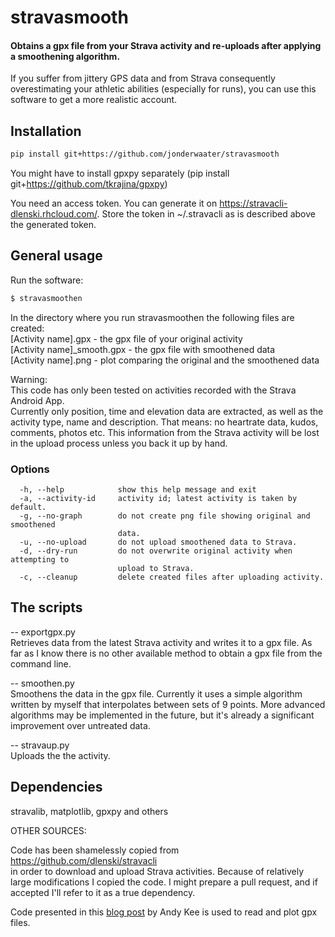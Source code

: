 # stravasmooth

#### Obtains a gpx file from your Strava activity and re-uploads after applying a smoothening algorithm.

If you suffer from jittery GPS data and from Strava consequently overestimating your athletic abilities (especially for runs), you can use this software to get a more realistic account.

## Installation

````bash
pip install git+https://github.com/jonderwaater/stravasmooth  
````
You might have to install gpxpy separately (pip install git+https://github.com/tkrajina/gpxpy)

You need an access token. You can generate it on https://stravacli-dlenski.rhcloud.com/. Store the token in ~/.stravacli as is described above the generated token.

## General usage
Run the software:
````bash
$ stravasmoothen
````
In the directory where you run stravasmoothen the following files are created:  
[Activity name].gpx           - the gpx file of your original activity  
[Activity name]_smooth.gpx    - the gpx file with smoothened data  
[Activity name].png           - plot comparing the original and the smoothened data  

Warning:  
This code has only been tested on activities recorded with the Strava Android App.  
Currently only position, time and elevation data are extracted, as well as the activity type, name and description.
That means: no heartrate data, kudos, comments, photos etc. This information from the Strava activity will be lost in the upload process unless you back it up by hand.

### Options
```
  -h, --help            show this help message and exit
  -a, --activity-id     activity id; latest activity is taken by default.
  -g, --no-graph        do not create png file showing original and smoothened
                        data.
  -u, --no-upload       do not upload smoothened data to Strava.
  -d, --dry-run         do not overwrite original activity when attempting to
                        upload to Strava.
  -c, --cleanup         delete created files after uploading activity.

```

## The scripts

-- exportgpx.py  
Retrieves data from the latest Strava activity and writes it to a gpx file. As far as I know there is no other available method  to obtain a gpx file from the command line.  

-- smoothen.py  
Smoothens the data in the gpx file. Currently it uses a simple algorithm written by myself that interpolates between sets of 9 points. More advanced algorithms may be implemented in the future, but it's already a significant improvement over untreated data.

-- stravaup.py  
Uploads the the activity.  


## Dependencies
stravalib, matplotlib, gpxpy and others


OTHER SOURCES:  

Code has been shamelessly copied from  
https://github.com/dlenski/stravacli  
in order to download and upload Strava activities. Because of relatively large modifications I copied the code. I might prepare a pull request, and if accepted I'll refer to it as a true dependency.

Code presented in this [blog post](http://andykee.com/visualizing-strava-tracks-with-python.html) by Andy Kee is used to read and plot gpx files.



